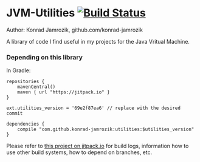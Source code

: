 # JVM-Utilities [![Build Status](https://travis-ci.org/konrad-jamrozik/utilities.svg?branch=master)](https://travis-ci.org/konrad-jamrozik/utilities)
  
  Author: Konrad Jamrozik, github.com/konrad-jamrozik


A library of code I find useful in my projects for the Java Vritual Machine.

### Depending on this library

In Gradle:

```Gradle
repositories {
    mavenCentral()
    maven { url "https://jitpack.io" }
}

ext.utilities_version = '69e2f87ea6' // replace with the desired commit 

dependencies {
    compile "com.github.konrad-jamrozik:utilities:$utilities_version"
}
```

Please refer to [this project on jitpack.io](https://jitpack.io/#konrad-jamrozik/utilities) for build logs, information how to 
use other build systems, how to depend on branches, etc.
